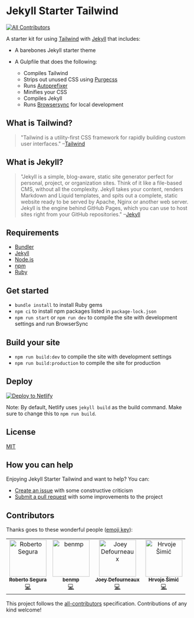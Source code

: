 # Jekyll Starter Tailwind
[![All Contributors](https://img.shields.io/badge/all_contributors-4-orange.svg?style=flat-square)](#contributors)

A starter kit for using [Tailwind](https://tailwindcss.com) with [Jekyll](https://jekyllrb.com/) that includes:
* A barebones Jekyll starter theme
* A Gulpfile that does the following:

    * Compiles Tailwind
    * Strips out unused CSS using [Purgecss](http://www.purgecss.com/)
    * Runs [Autoprefixer](https://github.com/postcss/autoprefixer)
    * Minifies your CSS
    * Compiles Jekyll
    * Runs [Browsersync](https://www.browsersync.io/) for local development

## What is Tailwind?
>"Tailwind is a utility-first CSS framework for rapidly building custom user interfaces."
–[Tailwind](https://tailwindcss.com)

## What is Jekyll?
>"Jekyll is a simple, blog-aware, static site generator perfect for personal, project, or organization sites. Think of it like a file-based CMS, without all the complexity. Jekyll takes your content, renders Markdown and Liquid templates, and spits out a complete, static website ready to be served by Apache, Nginx or another web server. Jekyll is the engine behind GitHub Pages, which you can use to host sites right from your GitHub repositories."
–[Jekyll](https://jekyllrb.com/)

## Requirements
* [Bundler](http://bundler.io/)
* [Jekyll](https://jekyllrb.com/)
* [Node.js](https://nodejs.org/en/)
* [npm](https://www.npmjs.com/)
* [Ruby](https://www.ruby-lang.org/en/)

## Get started
* `bundle install` to install Ruby gems
* `npm ci` to install npm packages listed in `package-lock.json`
* `npm run start` or `npm run dev` to compile the site with development settings and run BrowserSync

## Build your site
* `npm run build:dev` to compile the site with development settings
* `npm run build:production` to compile the site for production


## Deploy
[![Deploy to Netlify](https://www.netlify.com/img/deploy/button.svg)](https://app.netlify.com/start/deploy?repository=https://github.com/taylorbryant/jekyll-starter-tailwind)

Note: By default, Netlify uses `jekyll build` as the build command. Make sure to change this to `npm run build`.

## License
[MIT](https://github.com/taylorbryant/jekyll-starter-tailwind/blob/master/LICENSE.md)

## How you can help
Enjoying Jekyll Starter Tailwind and want to help? You can:
* [Create an issue](https://github.com/taylorbryant/jekyll-starter-tailwind/issues/new) with some constructive criticism
* [Submit a pull request](https://github.com/taylorbryant/jekyll-starter-tailwind/compare) with some improvements to the project

## Contributors

Thanks goes to these wonderful people ([emoji key](https://allcontributors.org/docs/en/emoji-key)):

<!-- ALL-CONTRIBUTORS-LIST:START - Do not remove or modify this section -->
<!-- prettier-ignore -->
<table><tr><td align="center"><a href="http://phproberto.com"><img src="https://avatars0.githubusercontent.com/u/1119272?v=4" width="100px;" alt="Roberto Segura"/><br /><sub><b>Roberto Segura</b></sub></a><br /><a href="https://github.com/Oddstronaut/jekyll-starter-tailwind/commits?author=phproberto" title="Code">💻</a></td><td align="center"><a href="https://github.com/benmp"><img src="https://avatars3.githubusercontent.com/u/9081154?v=4" width="100px;" alt="benmp"/><br /><sub><b>benmp</b></sub></a><br /><a href="https://github.com/Oddstronaut/jekyll-starter-tailwind/commits?author=benmp" title="Code">💻</a></td><td align="center"><a href="https://github.com/jd4no"><img src="https://avatars0.githubusercontent.com/u/15043675?v=4" width="100px;" alt="Joey Defourneaux"/><br /><sub><b>Joey Defourneaux</b></sub></a><br /><a href="https://github.com/Oddstronaut/jekyll-starter-tailwind/commits?author=jd4no" title="Code">💻</a></td><td align="center"><a href="https://shime.sh"><img src="https://avatars3.githubusercontent.com/u/703563?v=4" width="100px;" alt="Hrvoje Šimić"/><br /><sub><b>Hrvoje Šimić</b></sub></a><br /><a href="https://github.com/Oddstronaut/jekyll-starter-tailwind/commits?author=shime" title="Code">💻</a></td></tr></table>

<!-- ALL-CONTRIBUTORS-LIST:END -->

This project follows the [all-contributors](https://github.com/all-contributors/all-contributors) specification. Contributions of any kind welcome!
